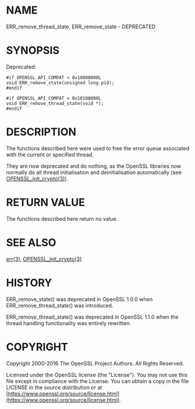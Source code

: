 # NAME

ERR\_remove\_thread\_state, ERR\_remove\_state - DEPRECATED

# SYNOPSIS

Deprecated:

    #if OPENSSL_API_COMPAT < 0x10000000L
    void ERR_remove_state(unsigned long pid);
    #endif

    #if OPENSSL_API_COMPAT < 0x10100000L
    void ERR_remove_thread_state(void *);
    #endif

# DESCRIPTION

The functions described here were used to free the error queue
associated with the current or specified thread.

They are now deprecated and do nothing, as the OpenSSL libraries now
normally do all thread initialisation and deinitialisation
automatically (see [OPENSSL\_init\_crypto(3)](http://man.he.net/man3/OPENSSL_init_crypto)).

# RETURN VALUE

The functions described here return no value.

# SEE ALSO

[err(3)](http://man.he.net/man3/err), [OPENSSL\_init\_crypto(3)](http://man.he.net/man3/OPENSSL_init_crypto)

# HISTORY

ERR\_remove\_state() was deprecated in OpenSSL 1.0.0 when
ERR\_remove\_thread\_state() was introduced.

ERR\_remove\_thread\_state() was deprecated in OpenSSL 1.1.0 when the
thread handling functionality was entirely rewritten.

# COPYRIGHT

Copyright 2000-2016 The OpenSSL Project Authors. All Rights Reserved.

Licensed under the OpenSSL license (the "License").  You may not use
this file except in compliance with the License.  You can obtain a copy
in the file LICENSE in the source distribution or at
[https://www.openssl.org/source/license.html](https://www.openssl.org/source/license.html).
